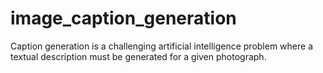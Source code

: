 # image_caption_generation
Caption generation is a challenging artificial intelligence problem where a textual description must be generated for a given photograph.
